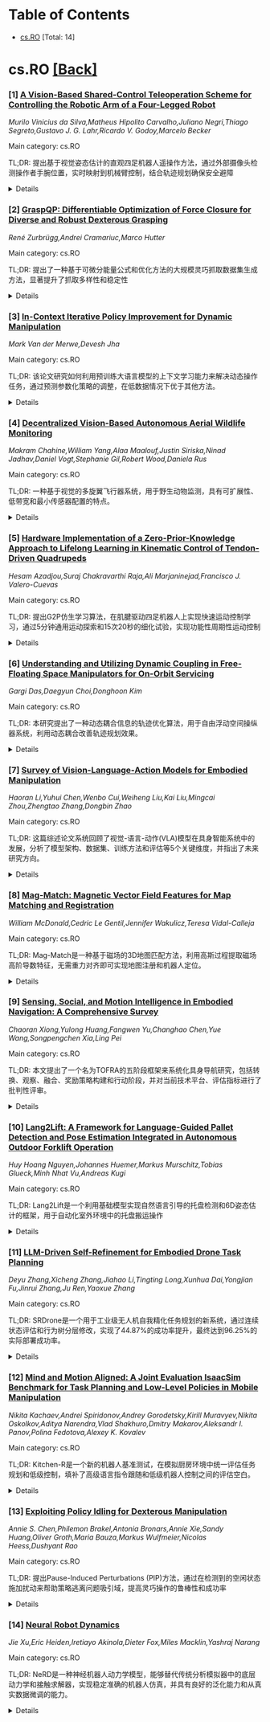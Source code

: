 <div id=toc></div>

# Table of Contents

- [cs.RO](#cs.RO) [Total: 14]


<div id='cs.RO'></div>

# cs.RO [[Back]](#toc)

### [1] [A Vision-Based Shared-Control Teleoperation Scheme for Controlling the Robotic Arm of a Four-Legged Robot](https://arxiv.org/abs/2508.14994)
*Murilo Vinicius da Silva,Matheus Hipolito Carvalho,Juliano Negri,Thiago Segreto,Gustavo J. G. Lahr,Ricardo V. Godoy,Marcelo Becker*

Main category: cs.RO

TL;DR: 提出基于视觉姿态估计的直观四足机器人遥操作方法，通过外部摄像头检测操作者手腕位置，实时映射到机械臂控制，结合轨迹规划确保安全避障


<details>
  <summary>Details</summary>
Motivation: 在危险和远程环境中，四足机器人机械臂需要更安全和高效的遥操作。传统摇杆控制不直观且需要专业知识，认知负荷高，缺乏集成的障碍物检测功能

Method: 使用基于机器学习的外部摄像头视觉姿态估计管道检测操作者手腕位置，实时映射到机械臂命令，结合轨迹规划器检测和防止与障碍物及机械臂自身的碰撞

Result: 在真实机器人上验证，展示了实时控制的鲁棒性能，能够安全可靠地进行遥操作

Conclusion: 该遥操作方法为工业应用提供了成本效益高的解决方案，在安全性、精度和易用性至关重要的高风险环境中确保可靠直观的机器人控制

Abstract: In hazardous and remote environments, robotic systems perform critical tasks
demanding improved safety and efficiency. Among these, quadruped robots with
manipulator arms offer mobility and versatility for complex operations.
However, teleoperating quadruped robots is challenging due to the lack of
integrated obstacle detection and intuitive control methods for the robotic
arm, increasing collision risks in confined or dynamically changing workspaces.
Teleoperation via joysticks or pads can be non-intuitive and demands a high
level of expertise due to its complexity, culminating in a high cognitive load
on the operator. To address this challenge, a teleoperation approach that
directly maps human arm movements to the robotic manipulator offers a simpler
and more accessible solution. This work proposes an intuitive remote control by
leveraging a vision-based pose estimation pipeline that utilizes an external
camera with a machine learning-based model to detect the operator's wrist
position. The system maps these wrist movements into robotic arm commands to
control the robot's arm in real-time. A trajectory planner ensures safe
teleoperation by detecting and preventing collisions with both obstacles and
the robotic arm itself. The system was validated on the real robot,
demonstrating robust performance in real-time control. This teleoperation
approach provides a cost-effective solution for industrial applications where
safety, precision, and ease of use are paramount, ensuring reliable and
intuitive robotic control in high-risk environments.

</details>


### [2] [GraspQP: Differentiable Optimization of Force Closure for Diverse and Robust Dexterous Grasping](https://arxiv.org/abs/2508.15002)
*René Zurbrügg,Andrei Cramariuc,Marco Hutter*

Main category: cs.RO

TL;DR: 提出了一种基于可微分能量公式和优化方法的大规模灵巧抓取数据集生成方法，显著提升了抓取多样性和稳定性


<details>
  <summary>Details</summary>
Motivation: 灵巧机械手需要多样化的高质量抓取数据来充分发挥其能力，但现有方法通常局限于强力抓取且多样性不足

Method: 引入基于二次规划的可微分力闭合能量公式，并提出动态拒绝梯度步长的优化方法MALA*

Result: 生成了包含5700个物体、5种夹爪和3种抓取类型的大规模数据集DexGraspNet，在抓取多样性和稳定性方面显著改进

Conclusion: 该方法能够合成超越简单强力抓取的多样化物理可行抓取，为灵巧抓取研究提供了重要的数据集基础

Abstract: Dexterous robotic hands enable versatile interactions due to the flexibility
and adaptability of multi-fingered designs, allowing for a wide range of
task-specific grasp configurations in diverse environments. However, to fully
exploit the capabilities of dexterous hands, access to diverse and high-quality
grasp data is essential -- whether for developing grasp prediction models from
point clouds, training manipulation policies, or supporting high-level task
planning with broader action options. Existing approaches for dataset
generation typically rely on sampling-based algorithms or simplified
force-closure analysis, which tend to converge to power grasps and often
exhibit limited diversity. In this work, we propose a method to synthesize
large-scale, diverse, and physically feasible grasps that extend beyond simple
power grasps to include refined manipulations, such as pinches and tri-finger
precision grasps. We introduce a rigorous, differentiable energy formulation of
force closure, implicitly defined through a Quadratic Program (QP).
Additionally, we present an adjusted optimization method (MALA*) that improves
performance by dynamically rejecting gradient steps based on the distribution
of energy values across all samples. We extensively evaluate our approach and
demonstrate significant improvements in both grasp diversity and the stability
of final grasp predictions. Finally, we provide a new, large-scale grasp
dataset for 5,700 objects from DexGraspNet, comprising five different grippers
and three distinct grasp types.
  Dataset and Code:https://graspqp.github.io/

</details>


### [3] [In-Context Iterative Policy Improvement for Dynamic Manipulation](https://arxiv.org/abs/2508.15021)
*Mark Van der Merwe,Devesh Jha*

Main category: cs.RO

TL;DR: 该论文研究如何利用预训练大语言模型的上下文学习能力来解决动态操作任务，通过预测参数化策略的调整，在低数据情况下优于其他方法。


<details>
  <summary>Details</summary>
Motivation: 大语言模型在语言任务中展现出强大的推理和少样本学习能力，但将这些能力扩展到动态操作领域面临维度增加、复杂动态和部分可观测性等挑战。

Method: 采用迭代方法，将上下文学习问题表述为基于先前交互预测参数化策略的调整，通过在仿真和物理机器人上的多个任务进行验证。

Result: 实验表明，在低数据情况下，利用上下文学习的方法优于其他替代方法，在仿真和物理机器人任务中都取得了良好效果。

Conclusion: 大语言模型的上下文学习能力可以成功应用于动态操作任务，为解决复杂机器人控制问题提供了一种有效的少样本学习方法。

Abstract: Attention-based architectures trained on internet-scale language data have
demonstrated state of the art reasoning ability for various language-based
tasks, such as logic problems and textual reasoning. Additionally, these Large
Language Models (LLMs) have exhibited the ability to perform few-shot
prediction via in-context learning, in which input-output examples provided in
the prompt are generalized to new inputs. This ability furthermore extends
beyond standard language tasks, enabling few-shot learning for general
patterns. In this work, we consider the application of in-context learning with
pre-trained language models for dynamic manipulation. Dynamic manipulation
introduces several crucial challenges, including increased dimensionality,
complex dynamics, and partial observability. To address this, we take an
iterative approach, and formulate our in-context learning problem to predict
adjustments to a parametric policy based on previous interactions. We show
across several tasks in simulation and on a physical robot that utilizing
in-context learning outperforms alternative methods in the low data regime.
Video summary of this work and experiments can be found
https://youtu.be/2inxpdrq74U?si=dAdDYsUEr25nZvRn.

</details>


### [4] [Decentralized Vision-Based Autonomous Aerial Wildlife Monitoring](https://arxiv.org/abs/2508.15038)
*Makram Chahine,William Yang,Alaa Maalouf,Justin Siriska,Ninad Jadhav,Daniel Vogt,Stephanie Gil,Robert Wood,Daniela Rus*

Main category: cs.RO

TL;DR: 一种基于视觉的多旋翼飞行器系统，用于野生动物监测，具有可扩展性、低带宽和最小传感器配置的特点。


<details>
  <summary>Details</summary>
Motivation: 野生动物田野操作需要高效的并行部署方法，以同时进行个体识别、集体行为分析以及健康安全干预，而现有方案或从群体角度出发或手动操作且规模有限。

Method: 发展了新颖的基于视觉的协调和跟踪算法，设计用于动态、非结构化环境，不依赖中央化通信或控制。系统仅需单个机载RGB摄像头。

Result: 通过实际环境实验验证，证明系统在多样化田野条件下能够可靠部署，实现了对大型物种在自然生境中的稳健识别和跟踪。

Conclusion: 该分布式视觉系统为野生动物监测提供了一种可扩展、低带宽需求的解决方案，充分利用了视觉技术在动态非结构环境中的优势。

Abstract: Wildlife field operations demand efficient parallel deployment methods to
identify and interact with specific individuals, enabling simultaneous
collective behavioral analysis, and health and safety interventions. Previous
robotics solutions approach the problem from the herd perspective, or are
manually operated and limited in scale. We propose a decentralized vision-based
multi-quadrotor system for wildlife monitoring that is scalable, low-bandwidth,
and sensor-minimal (single onboard RGB camera). Our approach enables robust
identification and tracking of large species in their natural habitat. We
develop novel vision-based coordination and tracking algorithms designed for
dynamic, unstructured environments without reliance on centralized
communication or control. We validate our system through real-world
experiments, demonstrating reliable deployment in diverse field conditions.

</details>


### [5] [Hardware Implementation of a Zero-Prior-Knowledge Approach to Lifelong Learning in Kinematic Control of Tendon-Driven Quadrupeds](https://arxiv.org/abs/2508.15160)
*Hesam Azadjou,Suraj Chakravarthi Raja,Ali Marjaninejad,Francisco J. Valero-Cuevas*

Main category: cs.RO

TL;DR: 提出G2P仿生学习算法，在肌腱驱动四足机器人上实现快速运动控制学习，通过5分钟通用运动探索和15次20秒的细化试验，实现功能性周期性运动控制


<details>
  <summary>Details</summary>
Motivation: 机器人需要像哺乳动物一样快速学习控制身体并与环境互动，尽管对自身结构和环境了解不完全，并且需要适应持续变化

Method: 采用通用到特定(G2P)仿生学习算法，先进行5分钟通用运动探索，然后进行15次20秒的细化试验，逐步改进初始解决方案

Result: 系统在几分钟内成功学习到肌腱驱动四足机器人的控制，实现功能性和自适应的周期性非凸运动

Conclusion: 该方法推进了机器人运动的自主控制，为能够动态适应新环境的机器人铺平道路，确保持续的适应性和性能

Abstract: Like mammals, robots must rapidly learn to control their bodies and interact
with their environment despite incomplete knowledge of their body structure and
surroundings. They must also adapt to continuous changes in both. This work
presents a bio-inspired learning algorithm, General-to-Particular (G2P),
applied to a tendon-driven quadruped robotic system developed and fabricated
in-house. Our quadruped robot undergoes an initial five-minute phase of
generalized motor babbling, followed by 15 refinement trials (each lasting 20
seconds) to achieve specific cyclical movements. This process mirrors the
exploration-exploitation paradigm observed in mammals. With each refinement,
the robot progressively improves upon its initial "good enough" solution. Our
results serve as a proof-of-concept, demonstrating the hardware-in-the-loop
system's ability to learn the control of a tendon-driven quadruped with
redundancies in just a few minutes to achieve functional and adaptive cyclical
non-convex movements. By advancing autonomous control in robotic locomotion,
our approach paves the way for robots capable of dynamically adjusting to new
environments, ensuring sustained adaptability and performance.

</details>


### [6] [Understanding and Utilizing Dynamic Coupling in Free-Floating Space Manipulators for On-Orbit Servicing](https://arxiv.org/abs/2508.15732)
*Gargi Das,Daegyun Choi,Donghoon Kim*

Main category: cs.RO

TL;DR: 本研究提出了一种动态耦合信息的轨迹优化算法，用于自由浮动空间操纵器系统，利用动态耦合改善轨迹规划效果。


<details>
  <summary>Details</summary>
Motivation: 以往研究主要关注最小化动态耦合，而忽视了其潜在优势。本文研究如何利用动态耦合来改善轨迹规划。

Method: 采用动态耦合矩阵的奇异值分解(SVD)来识别主导耦合行为，形成定量指标来表征耦合强度和方向性，并将其整合到轨迹优化框架中。设计滑模控制跟踪控制器来验证优化轨迹的可行性。

Result: 模拟结果表明，在轨迹规划中明确考虑动态耦合可以实现更智能和更高效的操作，为自由浮动空间操纵器系统的控制提供了新方向。

Conclusion: 本研究证明了利用动态耦合而非小化它，可以提高空间操纵器系统轨迹规划的效果和效率，为该领域提供了新的研究思路。

Abstract: This study proposes a dynamic coupling-informed trajectory optimization
algorithm for free-floating space manipulator systems (SMSs). Dynamic coupling
between the base and the manipulator arms plays a critical role in influencing
the system's behavior. While prior research has predominantly focused on
minimizing this coupling, often overlooking its potential advantages, this work
investigates how dynamic coupling can instead be leveraged to improve
trajectory planning. Singular value decomposition (SVD) of the dynamic coupling
matrix is employed to identify the dominant components governing coupling
behavior. A quantitative metric is then formulated to characterize the strength
and directionality of the coupling and is incorporated into a trajectory
optimization framework. To assess the feasibility of the optimized trajectory,
a sliding mode control-based tracking controller is designed to generate the
required joint torque inputs. Simulation results demonstrate that explicitly
accounting for dynamic coupling in trajectory planning enables more informed
and potentially more efficient operation, offering new directions for the
control of free-floating SMSs.

</details>


### [7] [Survey of Vision-Language-Action Models for Embodied Manipulation](https://arxiv.org/abs/2508.15201)
*Haoran Li,Yuhui Chen,Wenbo Cui,Weiheng Liu,Kai Liu,Mingcai Zhou,Zhengtao Zhang,Dongbin Zhao*

Main category: cs.RO

TL;DR: 这篇综述论文系统回顾了视觉-语言-动作(VLA)模型在具身智能系统中的发展，分析了模型架构、数据集、训练方法和评估等5个关键维度，并指出了未来研究方向。


<details>
  <summary>Details</summary>
Motivation: 随着大模型技术的发展，VLA模型作为通用机器人控制框架显著提升了具身智能系统的环境交互能力，扩展了应用场景，需要系统梳理该领域的发展现状和挑战。

Method: 通过全面调研VLA模型的发展历程，从模型结构、训练数据集、预训练方法、后训练方法和模型评估5个维度进行详细分析。

Result: 系统总结了VLA模型在具身操作任务中的技术发展路线，识别了当前研究的关键进展和存在的技术挑战。

Conclusion: VLA模型是具身智能系统的重要技术方向，但仍面临实际部署的挑战，需要进一步研究来推动该领域的发展和应用落地。

Abstract: Embodied intelligence systems, which enhance agent capabilities through
continuous environment interactions, have garnered significant attention from
both academia and industry. Vision-Language-Action models, inspired by
advancements in large foundation models, serve as universal robotic control
frameworks that substantially improve agent-environment interaction
capabilities in embodied intelligence systems. This expansion has broadened
application scenarios for embodied AI robots. This survey comprehensively
reviews VLA models for embodied manipulation. Firstly, it chronicles the
developmental trajectory of VLA architectures. Subsequently, we conduct a
detailed analysis of current research across 5 critical dimensions: VLA model
structures, training datasets, pre-training methods, post-training methods, and
model evaluation. Finally, we synthesize key challenges in VLA development and
real-world deployment, while outlining promising future research directions.

</details>


### [8] [Mag-Match: Magnetic Vector Field Features for Map Matching and Registration](https://arxiv.org/abs/2508.15300)
*William McDonald,Cedric Le Gentil,Jennifer Wakulicz,Teresa Vidal-Calleja*

Main category: cs.RO

TL;DR: Mag-Match是一种基于磁场的3D地图匹配方法，利用高斯过程提取磁场高阶导数特征，无需重力对齐即可实现地图注册和机器人定位。


<details>
  <summary>Details</summary>
Motivation: 传统基于相机或LiDAR的地图匹配方法在烟雾、灰尘等恶劣环境中表现不佳，而磁力计能够检测其他传感器无法感知的磁场特征，并在这些挑战性条件下保持鲁棒性。

Method: 提出基于磁场高阶导数的特征描述子，利用物理信息高斯过程进行概率推理，递归计算磁场及其导数，实现全局方向不变的地图特征提取和匹配。

Result: 在仿真和真实实验中，Mag-Match相比基于SIFT的方法表现出色，能够准确实现地图到地图、机器人到地图以及机器人到机器人的变换，且无需初始重力对齐。

Conclusion: Mag-Match为恶劣环境下的多会话或多机器人数据集成提供了有效的磁场地图匹配解决方案，具有方向不变性和环境鲁棒性的优势。

Abstract: Map matching and registration are essential tasks in robotics for
localisation and integration of multi-session or multi-robot data. Traditional
methods rely on cameras or LiDARs to capture visual or geometric information
but struggle in challenging conditions like smoke or dust. Magnetometers, on
the other hand, detect magnetic fields, revealing features invisible to other
sensors and remaining robust in such environments. In this paper, we introduce
Mag-Match, a novel method for extracting and describing features in 3D magnetic
vector field maps to register different maps of the same area. Our feature
descriptor, based on higher-order derivatives of magnetic field maps, is
invariant to global orientation, eliminating the need for gravity-aligned
mapping. To obtain these higher-order derivatives map-wide given point-wise
magnetometer data, we leverage a physics-informed Gaussian Process to perform
efficient and recursive probabilistic inference of both the magnetic field and
its derivatives. We evaluate Mag-Match in simulated and real-world experiments
against a SIFT-based approach, demonstrating accurate map-to-map, robot-to-map,
and robot-to-robot transformations - even without initial gravitational
alignment.

</details>


### [9] [Sensing, Social, and Motion Intelligence in Embodied Navigation: A Comprehensive Survey](https://arxiv.org/abs/2508.15354)
*Chaoran Xiong,Yulong Huang,Fangwen Yu,Changhao Chen,Yue Wang,Songpengchen Xia,Ling Pei*

Main category: cs.RO

TL;DR: 本文提出了一个名为TOFRA的五阶段框架来系统化具身导航研究，包括转换、观察、融合、奖励策略构建和行动阶段，并对当前技术平台、评估指标进行了批判性评审。


<details>
  <summary>Details</summary>
Motivation: 传统导航方法依赖显式定位和预定义地图，而具身导航通过自我中心感知和类人交互策略，使机器人能够执行复杂的自我中心任务，需要新的系统化框架来整合这一领域的研究进展。

Method: 提出了TOFRA五阶段框架：转换(Transition)、观察(Observation)、融合(Fusion)、奖励策略构建(Reward-policy construction)和行动(Action)，用于分析和综合当前具身导航的最新技术。

Result: 建立了一个全面的具身导航系统化框架，对相关平台和评估指标进行了批判性评审，并识别了关键的开放研究挑战。

Conclusion: TOFRA框架为具身导航研究提供了系统化的分析工具，有助于推动该领域的发展，同时指出了未来需要解决的关键研究方向。

Abstract: Embodied navigation (EN) advances traditional navigation by enabling robots
to perform complex egocentric tasks through sensing, social, and motion
intelligence. In contrast to classic methodologies that rely on explicit
localization and pre-defined maps, EN leverages egocentric perception and
human-like interaction strategies. This survey introduces a comprehensive EN
formulation structured into five stages: Transition, Observation, Fusion,
Reward-policy construction, and Action (TOFRA). The TOFRA framework serves to
synthesize the current state of the art, provide a critical review of relevant
platforms and evaluation metrics, and identify critical open research
challenges. A list of studies is available at
https://github.com/Franky-X/Awesome-Embodied-Navigation.

</details>


### [10] [Lang2Lift: A Framework for Language-Guided Pallet Detection and Pose Estimation Integrated in Autonomous Outdoor Forklift Operation](https://arxiv.org/abs/2508.15427)
*Huy Hoang Nguyen,Johannes Huemer,Markus Murschitz,Tobias Glueck,Minh Nhat Vu,Andreas Kugi*

Main category: cs.RO

TL;DR: Lang2Lift是一个利用基础模型实现自然语言引导的托盘检测和6D姿态估计的框架，用于自动化室外环境中的托盘搬运操作


<details>
  <summary>Details</summary>
Motivation: 解决物流和建筑行业在室外环境中自动化托盘搬运的挑战，包括劳动力短缺、安全隐患以及在多变条件下手动定位和检索托盘的效率低下问题

Method: 集成Florence-2和SAM-2进行语言基础分割，使用FoundationPose进行杂乱多托盘室外场景的鲁棒姿态估计，最终通过运动规划模块实现全自主叉车操作

Result: 在真实世界测试数据集上达到0.76 mIoU的托盘分割精度，时间和误差分析证明了系统的鲁棒性和在物流和建筑环境中部署的可行性

Conclusion: Lang2Lift框架通过自然语言交互和先进的感知技术，成功解决了室外环境中自动化托盘搬运的关键技术挑战，为实际部署提供了可行方案

Abstract: The logistics and construction industries face persistent challenges in
automating pallet handling, especially in outdoor environments with variable
payloads, inconsistencies in pallet quality and dimensions, and unstructured
surroundings. In this paper, we tackle automation of a critical step in pallet
transport: the pallet pick-up operation. Our work is motivated by labor
shortages, safety concerns, and inefficiencies in manually locating and
retrieving pallets under such conditions. We present Lang2Lift, a framework
that leverages foundation models for natural language-guided pallet detection
and 6D pose estimation, enabling operators to specify targets through intuitive
commands such as "pick up the steel beam pallet near the crane." The perception
pipeline integrates Florence-2 and SAM-2 for language-grounded segmentation
with FoundationPose for robust pose estimation in cluttered, multi-pallet
outdoor scenes under variable lighting. The resulting poses feed into a motion
planning module for fully autonomous forklift operation. We validate Lang2Lift
on the ADAPT autonomous forklift platform, achieving 0.76 mIoU pallet
segmentation accuracy on a real-world test dataset. Timing and error analysis
demonstrate the system's robustness and confirm its feasibility for deployment
in operational logistics and construction environments. Video demonstrations
are available at https://eric-nguyen1402.github.io/lang2lift.github.io/

</details>


### [11] [LLM-Driven Self-Refinement for Embodied Drone Task Planning](https://arxiv.org/abs/2508.15501)
*Deyu Zhang,Xicheng Zhang,Jiahao Li,Tingting Long,Xunhua Dai,Yongjian Fu,Jinrui Zhang,Ju Ren,Yaoxue Zhang*

Main category: cs.RO

TL;DR: SRDrone是一个用于工业级无人机自我精化任务规划的新系统，通过连续状态评估和行为树分层修改，实现了44.87%的成功率提升，最终达到96.25%的实际部署成功率。


<details>
  <summary>Details</summary>
Motivation: 解决传统单帧最终状态评估方法在连续动态无人机操作中的局限性，将大型语言模型的通用推理能力与无人机严格物理执行约束相结合。

Method: 采用连续状态评估方法确定任务结果并提供解释性反馈，结合分层行为树修改模型，通过多级BT计划分析和约束策略空间实现结构化反思学习。

Result: 相比基线方法成功率提升44.87%，通过迭代自我精化优化的经验库在实际部署中达到96.25%的成功率。

Conclusion: SRDrone成功将自适应任务精化能力嵌入工业级BT规划框架，有效整合了LLMs的通用推理智能和无人机的物理执行约束。

Abstract: We introduce SRDrone, a novel system designed for self-refinement task
planning in industrial-grade embodied drones. SRDrone incorporates two key
technical contributions: First, it employs a continuous state evaluation
methodology to robustly and accurately determine task outcomes and provide
explanatory feedback. This approach supersedes conventional reliance on
single-frame final-state assessment for continuous, dynamic drone operations.
Second, SRDrone implements a hierarchical Behavior Tree (BT) modification
model. This model integrates multi-level BT plan analysis with a constrained
strategy space to enable structured reflective learning from experience.
Experimental results demonstrate that SRDrone achieves a 44.87% improvement in
Success Rate (SR) over baseline methods. Furthermore, real-world deployment
utilizing an experience base optimized through iterative self-refinement
attains a 96.25% SR. By embedding adaptive task refinement capabilities within
an industrial-grade BT planning framework, SRDrone effectively integrates the
general reasoning intelligence of Large Language Models (LLMs) with the
stringent physical execution constraints inherent to embodied drones. Code is
available at https://github.com/ZXiiiC/SRDrone.

</details>


### [12] [Mind and Motion Aligned: A Joint Evaluation IsaacSim Benchmark for Task Planning and Low-Level Policies in Mobile Manipulation](https://arxiv.org/abs/2508.15663)
*Nikita Kachaev,Andrei Spiridonov,Andrey Gorodetsky,Kirill Muravyev,Nikita Oskolkov,Aditya Narendra,Vlad Shakhuro,Dmitry Makarov,Aleksandr I. Panov,Polina Fedotova,Alexey K. Kovalev*

Main category: cs.RO

TL;DR: Kitchen-R是一个新的机器人基准测试，在模拟厨房环境中统一评估任务规划和低级控制，填补了高级语言指令跟随和低级机器人控制之间的评估空白。


<details>
  <summary>Details</summary>
Motivation: 现有基准测试存在显著差距：高级语言指令跟随基准假设完美低级执行，而低级控制基准依赖简单单步命令，这阻碍了对任务规划和物理执行都至关重要的集成系统的全面评估。

Method: 基于Isaac Sim模拟器构建数字孪生厨房环境，包含500多个复杂语言指令，支持移动机械臂机器人。提供基于视觉语言模型的任务规划策略和基于扩散策略的低级控制策略基线方法，以及轨迹收集系统。

Result: Kitchen-R基准提供了一个灵活的评估框架，支持三种评估模式：规划模块独立评估、控制策略独立评估以及关键的系统集成评估。

Conclusion: Kitchen-R填补了具身AI研究中的关键空白，实现了对语言引导机器人代理更全面和现实的基准测试。

Abstract: Benchmarks are crucial for evaluating progress in robotics and embodied AI.
However, a significant gap exists between benchmarks designed for high-level
language instruction following, which often assume perfect low-level execution,
and those for low-level robot control, which rely on simple, one-step commands.
This disconnect prevents a comprehensive evaluation of integrated systems where
both task planning and physical execution are critical. To address this, we
propose Kitchen-R, a novel benchmark that unifies the evaluation of task
planning and low-level control within a simulated kitchen environment. Built as
a digital twin using the Isaac Sim simulator and featuring more than 500
complex language instructions, Kitchen-R supports a mobile manipulator robot.
We provide baseline methods for our benchmark, including a task-planning
strategy based on a vision-language model and a low-level control policy based
on diffusion policy. We also provide a trajectory collection system. Our
benchmark offers a flexible framework for three evaluation modes: independent
assessment of the planning module, independent assessment of the control
policy, and, crucially, an integrated evaluation of the whole system. Kitchen-R
bridges a key gap in embodied AI research, enabling more holistic and realistic
benchmarking of language-guided robotic agents.

</details>


### [13] [Exploiting Policy Idling for Dexterous Manipulation](https://arxiv.org/abs/2508.15669)
*Annie S. Chen,Philemon Brakel,Antonia Bronars,Annie Xie,Sandy Huang,Oliver Groth,Maria Bauza,Markus Wulfmeier,Nicolas Heess,Dushyant Rao*

Main category: cs.RO

TL;DR: 提出Pause-Induced Perturbations (PIP)方法，通过在检测到的空闲状态施加扰动来帮助策略逃离问题吸引域，提高灵巧操作的鲁棒性和成功率


<details>
  <summary>Details</summary>
Motivation: 学习型灵巧操作策略经常出现空闲现象（停止运动），这反映了训练数据的局限性，特别是在需要高精度运动的区域。现有方法如数据过滤或控制频率调整可能会负面影响策略性能

Method: PIP方法检测策略空闲状态，并在这些状态下施加扰动，帮助策略逃离问题吸引域。该方法无需额外监督或训练

Result: 在模拟双臂任务中显著改善测试性能，在真实世界插入任务中实现15-35%的绝对成功率提升，特别是在需要复杂多指操作的任务中表现优异

Conclusion: PIP是一种简单有效的策略改进方法，通过利用空闲状态的可检测性来指导探索和策略改进，在关键运动点施加扰动能够带来更好的迭代策略改进效果

Abstract: Learning-based methods for dexterous manipulation have made notable progress
in recent years. However, learned policies often still lack reliability and
exhibit limited robustness to important factors of variation. One failure
pattern that can be observed across many settings is that policies idle, i.e.
they cease to move beyond a small region of states when they reach certain
states. This policy idling is often a reflection of the training data. For
instance, it can occur when the data contains small actions in areas where the
robot needs to perform high-precision motions, e.g., when preparing to grasp an
object or object insertion. Prior works have tried to mitigate this phenomenon
e.g. by filtering the training data or modifying the control frequency.
However, these approaches can negatively impact policy performance in other
ways. As an alternative, we investigate how to leverage the detectability of
idling behavior to inform exploration and policy improvement. Our approach,
Pause-Induced Perturbations (PIP), applies perturbations at detected idling
states, thus helping it to escape problematic basins of attraction. On a range
of challenging simulated dual-arm tasks, we find that this simple approach can
already noticeably improve test-time performance, with no additional
supervision or training. Furthermore, since the robot tends to idle at critical
points in a movement, we also find that learning from the resulting episodes
leads to better iterative policy improvement compared to prior approaches. Our
perturbation strategy also leads to a 15-35% improvement in absolute success
rate on a real-world insertion task that requires complex multi-finger
manipulation.

</details>


### [14] [Neural Robot Dynamics](https://arxiv.org/abs/2508.15755)
*Jie Xu,Eric Heiden,Iretiayo Akinola,Dieter Fox,Miles Macklin,Yashraj Narang*

Main category: cs.RO

TL;DR: NeRD是一种神经机器人动力学模型，能够替代传统分析模拟器中的底层动力学和接触求解器，实现稳定准确的机器人仿真，并具有良好的泛化能力和从真实数据微调的能力。


<details>
  <summary>Details</summary>
Motivation: 现代机器人具有高自由度和复杂机构，传统分析模拟器仿真困难。现有神经模拟器需要针对特定应用训练，且无法泛化到新任务和环境，主要原因是全局状态表示不足。

Method: 提出NeRD模型，采用机器人中心和空间不变的仿真状态表示，替代传统模拟器中的底层动力学和接触求解器，并集成到先进的机器人模拟器中作为可互换的后端求解器。

Result: 实验表明NeRD模拟器在数千个仿真步骤中保持稳定准确；能够跨任务和环境配置泛化；支持在神经引擎中进行策略学习；可以从真实世界数据微调以缩小仿真与现实的差距。

Conclusion: NeRD为关节刚体机器人提供了一种通用、可泛化的神经模拟器解决方案，克服了现有方法的局限性，在仿真准确性、泛化能力和现实适应性方面表现出色。

Abstract: Accurate and efficient simulation of modern robots remains challenging due to
their high degrees of freedom and intricate mechanisms. Neural simulators have
emerged as a promising alternative to traditional analytical simulators,
capable of efficiently predicting complex dynamics and adapting to real-world
data; however, existing neural simulators typically require
application-specific training and fail to generalize to novel tasks and/or
environments, primarily due to inadequate representations of the global state.
In this work, we address the problem of learning generalizable neural
simulators for robots that are structured as articulated rigid bodies. We
propose NeRD (Neural Robot Dynamics), learned robot-specific dynamics models
for predicting future states for articulated rigid bodies under contact
constraints. NeRD uniquely replaces the low-level dynamics and contact solvers
in an analytical simulator and employs a robot-centric and spatially-invariant
simulation state representation. We integrate the learned NeRD models as an
interchangeable backend solver within a state-of-the-art robotics simulator. We
conduct extensive experiments to show that the NeRD simulators are stable and
accurate over a thousand simulation steps; generalize across tasks and
environment configurations; enable policy learning exclusively in a neural
engine; and, unlike most classical simulators, can be fine-tuned from
real-world data to bridge the gap between simulation and reality.

</details>
